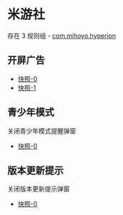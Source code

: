# 米游社

存在 3 规则组 - [com.mihoyo.hyperion](/src/apps/com.mihoyo.hyperion.ts)

## 开屏广告

- [快照-0](https://gkd-kit.gitee.io/import/12482738)
- [快照-1](https://gkd-kit.gitee.io/import/12675530)

## 青少年模式

关闭青少年模式提醒弹窗

- [快照-0](https://gkd-kit.gitee.io/import/12675547)

## 版本更新提示

关闭版本更新提示弹窗

- [快照-0](https://gkd-kit.gitee.io/import/12675513)
